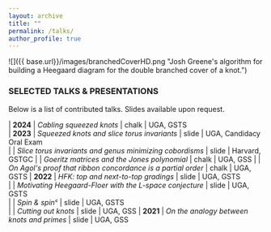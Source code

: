 ```yaml
---
layout: archive
title: ""
permalink: /talks/
author_profile: true
---
```


![]({{ base.url}}/images/branchedCoverHD.png "Josh Greene's algorithm for building a Heegaard diagram for the double branched cover of a knot.")


### SELECTED TALKS & PRESENTATIONS

Below is a list of contributed talks. Slides available upon request.

| **2024** | *Cabling squeezed knots* | chalk | UGA, GSTS  
| **2023** | *Squeezed knots and slice torus invariants* | slide | UGA, Candidacy Oral Exam      
| 	| *Slice torus invariants and genus minimizing cobordisms* | slide | Harvard, GSTGC 
|	| *Goeritz matrices and the Jones polynomial* | chalk | UGA, GSS
|	| *On Agol's proof that ribbon concordance is a partial order* | chalk | UGA, GSTS
| **2022** | *HFK: top and next-to-top gradings* | slide | UGA, GSTS     
|	| *Motivating Heegaard-Floer with the L-space conjecture* | slide | UGA, GSTS	
| 	| *Spin & spinᶜ* | slide | UGA, GSTS                        
|      	| *Cutting out knots* | slide | UGA, GSS
| **2021** 	| *On the analogy between knots and primes* | slide | UGA, GSS


